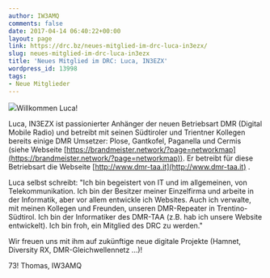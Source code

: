 ```yaml
---
author: IW3AMQ
comments: false
date: 2017-04-14 06:40:22+00:00
layout: page
link: https://drc.bz/neues-mitglied-im-drc-luca-in3ezx/
slug: neues-mitglied-im-drc-luca-in3ezx
title: 'Neues Mitglied im DRC: Luca, IN3EZX'
wordpress_id: 13998
tags:
- Neue Mitglieder
---
```


![](https://drc.bz/wp-content/uploads/2017/04/LucaWeb2-300x160.jpg)Willkommen Luca!

Luca, IN3EZX ist passionierter Anhänger der neuen Betriebsart DMR (Digital Mobile Radio) und betreibt mit seinen Südtiroler und Trientner Kollegen bereits einige DMR Umsetzer: Plose, Gantkofel, Paganella und Cermis (siehe Webseite [https://brandmeister.network/?page=networkmap](https://brandmeister.network/?page=networkmap)). Er betreibt für diese Betriebsart die Webseite [http://www.dmr-taa.it](http://www.dmr-taa.it) .

Luca selbst schreibt: "Ich bin begeistert von IT und im allgemeinen, von Telekommunikation. Ich bin der Besitzer meiner Einzelfirma und arbeite in der Informatik, aber vor allem entwickle ich Websites. Auch ich verwalte, mit meinen Kollegen und Freunden, unseren DMR-Repeater in Trentino-Südtirol. Ich bin der Informatiker des DMR-TAA (z.B. hab ich unsere Website entwickelt).
Ich bin froh, ein Mitglied des DRC zu werden."

Wir freuen uns mit ihm auf zukünftige neue digitale Projekte (Hamnet, Diversity RX, DMR-Gleichwellennetz ...)!

73! Thomas, IW3AMQ
